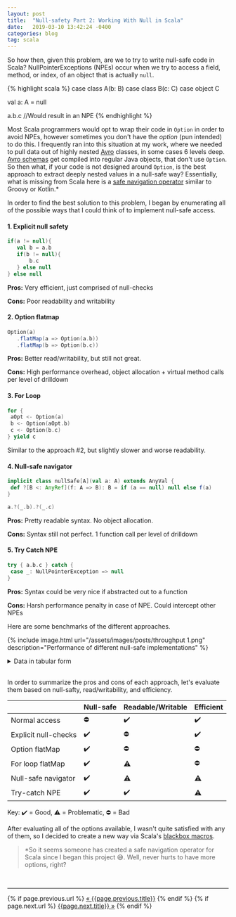 ```yaml
---
layout: post
title:  "Null-safety Part 2: Working With Null in Scala"
date:   2019-03-10 13:42:24 -0400
categories: blog
tag: scala
---
```


So how then, given this problem, are we to try to write null-safe code in Scala?  NullPointerExceptions (NPEs) occur when we try to access a field, method, or index, of an object that is actually `null`.

{% highlight scala %}
case class A(b: B)
case class B(c: C)
case object C

val a: A = null

a.b.c //Would result in an NPE
{% endhighlight %}

Most Scala programmers would opt to wrap their code in `Option` in order to avoid NPEs, however sometimes you don't have the *option* (pun intended) to do this.  I frequently ran into this situation at my work, where we needed to pull data out of highly nested [Avro](https://en.wikipedia.org/wiki/Apache_Avro) classes, in some cases 6 levels deep.  [Avro schemas](https://avro.apache.org/docs/current/idl.html) get compiled into regular Java objects, that don't use `Option`.  So then what, if your code is not designed around `Option`, is the best approach to extract deeply nested values in a null-safe way?  Essentially, what is missing from Scala here is a [safe navigation operator](https://en.wikipedia.org/wiki/Safe_navigation_operator) similar to Groovy or Kotlin.*

In order to find the best solution to this problem, I began by enumerating all of the possible ways that I could think of to implement null-safe access.

#### 1. Explicit null safety
```scala
if(a != null){
   val b = a.b
   if(b != null){
       b.c
   } else null
} else null
```

**Pros:** Very efficient, just comprised of null-checks

**Cons:** Poor readability and writability
    
#### 2. Option flatmap

```scala
Option(a)
   .flatMap(a => Option(a.b))
   .flatMap(b => Option(b.c))
```

**Pros:** Better read/writability, but still not great.
   
**Cons:** High performance overhead, object allocation + virtual method calls per level of drilldown

#### 3. For Loop
```scala
for {
 aOpt <- Option(a)
 b <- Option(aOpt.b)
 c <- Option(b.c)
} yield c
```

Similar to the approach #2, but slightly slower and worse readability.
   
#### 4. Null-safe navigator
```scala
implicit class nullSafe[A](val a: A) extends AnyVal {
 def ?[B <: AnyRef](f: A => B): B = if (a == null) null else f(a)
}

a.?(_.b).?(_.c)
```

**Pros:** Pretty readable syntax.  No object allocation.

**Cons:** Syntax still not perfect.  1 function call per level of drilldown

#### 5. Try Catch NPE
```scala
try { a.b.c } catch {
 case _: NullPointerException => null
}
```

**Pros:** Syntax could be very nice if abstracted out to a function

**Cons:** Harsh performance penalty in case of NPE.  Could intercept other NPEs

Here are some benchmarks of the different approaches.

{% include image.html url="/assets/images/posts/throughput 1.png" description="Performance of different null-safe implementations" %}

<details>
  <summary>Data in tabular form</summary>
{% highlight text %}
[info] Benchmark                             Mode  Cnt    Score   Error   Units
[info] Benchmarks.fastButUnsafe             thrpt   20  230.157 ± 0.572  ops/us
[info] Benchmarks.explicitSafeAbsent        thrpt   20  429.090 ± 0.842  ops/us
[info] Benchmarks.explicitSafePresent       thrpt   20  231.400 ± 0.660  ops/us
[info] Benchmarks.optionSafeAbsent          thrpt   20  139.369 ± 0.272  ops/us
[info] Benchmarks.optionSafePresent         thrpt   20  129.394 ± 0.102  ops/us
[info] Benchmarks.loopSafeAbsent            thrpt   20  114.330 ± 0.113  ops/us
[info] Benchmarks.loopSafePresent           thrpt   20   59.513 ± 0.097  ops/us
[info] Benchmarks.nullSafeNavigatorAbsent   thrpt   20  274.222 ± 0.441  ops/us
[info] Benchmarks.nullSafeNavigatorPresent  thrpt   20  181.356 ± 1.538  ops/us
[info] Benchmarks.tryCatchSafeAbsent        thrpt   20  254.158 ± 0.686  ops/us
[info] Benchmarks.tryCatchSafePresent       thrpt   20  230.081 ± 0.659  ops/us
[success] Total time: 3909 s, completed Feb 24, 2019 3:03:02 PM
{% endhighlight %}
</details><br/>

In order to summarize the pros and cons of each approach, let's evaluate them based on null-safty, read/writability, and efficiency.

|                      	| Null-safe 	| Readable/Writable 	| Efficient 	|
|----------------------	|-----------	|-------------------	|-----------	|
| Normal access        	| :no_entry:         	| :heavy_check_mark:️            | :heavy_check_mark:️    |
| Explicit null-checks 	| :heavy_check_mark:️    | :no_entry:                 	| :heavy_check_mark:️    |
| Option flatMap       	| :heavy_check_mark:️    | :no_entry:                 	| :no_entry:         	|
| For loop flatMap     	| :heavy_check_mark:️    | :warning:️                 	| :no_entry:         	|
| Null-safe navigator  	| :heavy_check_mark:️    | :warning:️                 	| :warning:️         	|
| Try-catch NPE        	| :heavy_check_mark:️    | :heavy_check_mark:️            | :warning:️         	|

Key: :heavy_check_mark:️ = Good, :warning: = Problematic, :no_entry: = Bad

After evaluating all of the options available, I wasn't quite satisfied with any of them, so I decided to create a new way via Scala's [blackbox macros](https://docs.scala-lang.org/overviews/macros/blackbox-whitebox.html).

> \*So it seems someone has created a safe navigation operator for Scala since I began this project :sweat_smile:.  Well, never hurts to have more options, right?

<br/>

***

<div class="PageNavigation">
  {% if page.previous.url %}
    <a class="prev" href="{{page.previous.url}}">&laquo; {{page.previous.title}}</a>
  {% endif %}
  {% if page.next.url %}
    <a class="next" href="{{page.next.url}}">{{page.next.title}} &raquo;</a>
  {% endif %}
</div>